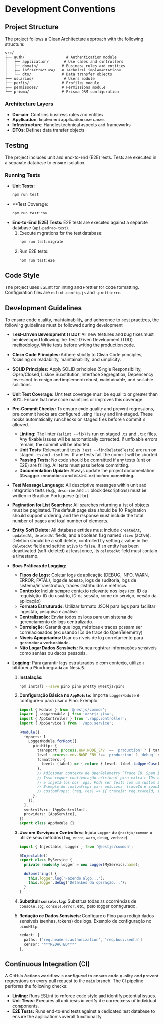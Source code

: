 # Development Conventions

## Project Structure

The project follows a Clean Architecture approach with the following structure:

```
src/
├── auth/                   # Authentication module
│   ├── application/       # Use cases and controllers
│   ├── domain/           # Business rules and entities
│   ├── infrastructure/   # Technical implementations
│   └── dto/              # Data transfer objects
├── usuarios/              # Users module
├── perfis/               # Profiles module
├── permissoes/           # Permissions module
└── prisma/               # Prisma ORM configuration
```

### Architecture Layers

*   **Domain**: Contains business rules and entities
*   **Application**: Implement application use cases
*   **Infrastructure**: Handles technical aspects and frameworks
*   **DTOs**: Defines data transfer objects

## Testing

The project includes unit and end-to-end (E2E) tests. Tests are executed in a separate database to ensure isolation.

### Running Tests

*   **Unit Tests:**
    ```bash
    npm run test
    ```
*   **Test Coverage:
    ```bash
    npm run test:cov
    ```
*   **End-to-End (E2E) Tests:**
    E2E tests are executed against a separate database (`api-padrao-test`).
    1.  Execute migrations for the test database:
        ```bash
        npm run test:migrate
        ```
    2.  Run E2E tests:
        ```bash
        npm run test:e2e
        ```

## Code Style

The project uses ESLint for linting and Prettier for code formatting. Configuration files are `eslint.config.js` and `.prettierrc`.

## Development Guidelines

To ensure code quality, maintainability, and adherence to best practices, the following guidelines must be followed during development:

*   **Test-Driven Development (TDD):** All new features and bug fixes must be developed following the Test-Driven Development (TDD) methodology. Write tests before writing the production code.
*   **Clean Code Principles:** Adhere strictly to Clean Code principles, focusing on readability, maintainability, and simplicity.
*   **SOLID Principles:** Apply SOLID principles (Single Responsibility, Open/Closed, Liskov Substitution, Interface Segregation, Dependency Inversion) to design and implement robust, maintainable, and scalable solutions.
*   **Unit Test Coverage:** Unit test coverage must be equal to or greater than 80%. Ensure that new code maintains or improves this coverage.
*   **Pre-Commit Checks:**
    To ensure code quality and prevent regressions, pre-commit hooks are configured using Husky and lint-staged. These hooks automatically run checks on staged files before a commit is allowed.
    *   **Linting:** The linter (`eslint --fix`) is run on staged `.ts` and `.tsx` files. Any fixable issues will be automatically corrected. If unfixable errors remain, the commit will be aborted.
    *   **Unit Tests:** Relevant unit tests (`jest --findRelatedTests`) are run on staged `.ts` and `.tsx` files. If any tests fail, the commit will be aborted.
    *   **Passing Tests:** No code should be committed if any tests (unit or E2E) are failing. All tests must pass before committing.
    *   **Documentation Update:** Always update the project documentation (Swagger annotations and `README.md`) before committing.
*   **Test Message Language:** All descriptive messages within unit and integration tests (e.g., `describe` and `it` block descriptions) must be written in Brazilian Portuguese (pt-br).
*   **Pagination for List Searches:** All searches returning a list of objects must be paginated. The default page size should be 10. Pagination should support ordering, and the response must include the total number of pages and total number of elements.
*   **Entity Soft Delete:** All database entities must include `createdAt`, `updatedAt`, `deletedAt` fields, and a boolean flag named `ativo` (active). Deletion should be a soft delete, controlled by setting a value in the `deletedAt` field and setting `ativo` to `false`. If an entity has been deactivated (soft-deleted) at least once, its `deletedAt` field must contain a timestamp.
*   **Boas Práticas de Logging:**
    *   **Tipos de Logs:** Coletar logs de aplicação (DEBUG, INFO, WARN, ERROR, FATAL), logs de acesso, logs de auditoria, logs de sistema/infraestrutura, traces distribuídos e métricas.
    *   **Contexto:** Incluir sempre contexto relevante nos logs (ex: ID da requisição, ID do usuário, ID da sessão, nome do serviço, versão da aplicação).
    *   **Formato Estruturado:** Utilizar formato JSON para logs para facilitar ingestão, pesquisa e análise.
    *   **Centralização:** Enviar todos os logs para um sistema de gerenciamento de logs centralizado.
    *   **Correlação:** Garantir que logs, métricas e traces possam ser correlacionados (ex: usando IDs de trace do OpenTelemetry).
    *   **Níveis Apropriados:** Usar os níveis de log corretamente para gerenciar a verbosidade.
    *   **Não Logar Dados Sensíveis:** Nunca registrar informações sensíveis como senhas ou dados pessoais.

*   **Logging:**
    Para garantir logs estruturados e com contexto, utilize a biblioteca Pino integrada ao NestJS.
    1.  **Instalação:**
        ```bash
        npm install --save pino pino-pretty @nestjs/pino
        ```
    2.  **Configuração Básica no `AppModule`:**
        Importe `LoggerModule` e configure-o para usar o Pino. Exemplo:
        ```typescript
        import { Module } from '@nestjs/common';
        import { LoggerModule } from 'nestjs-pino';
        import { AppController } from './app.controller';
        import { AppService } from './app.service';

        @Module({
          imports: [
            LoggerModule.forRoot({
              pinoHttp: {
                transport: process.env.NODE_ENV !== 'production' ? { target: 'pino-pretty' } : undefined,
                level: process.env.NODE_ENV !== 'production' ? 'debug' : 'info',
                formatters: {
                  level: (label) => { return { level: label.toUpperCase() }; }
                },
                // Adicionar contexto de OpenTelemetry (Trace ID, Span ID)
                // Isso requer configuração adicional para extrair IDs do contexto OpenTelemetry
                // e injetá-los nos logs. Pode ser feito com um custom serializer ou um hook.
                // Exemplo de customProps para adicionar traceId e spanId (requer integração com OpenTelemetry context):
                // customProps: (req, res) => ({ traceId: req.traceId, spanId: req.spanId }),
              },
            }),
          ],
          controllers: [AppController],
          providers: [AppService],
        })
        export class AppModule {}
        ```
    3.  **Uso em Serviços e Controllers:**
        Injete `Logger` do `@nestjs/common` e utilize seus métodos (`log`, `error`, `warn`, `debug`, `verbose`).
        ```typescript
        import { Injectable, Logger } from '@nestjs/common';

        @Injectable()
        export class MyService {
          private readonly logger = new Logger(MyService.name);

          doSomething() {
            this.logger.log('Fazendo algo...');
            this.logger.debug('Detalhes da operação...');
          }
        }
        ```
    4.  **Substituir `console.log`:**
        Substitua todas as ocorrências de `console.log`, `console.error`, etc., pelo logger configurado.

    5.  **Redação de Dados Sensíveis:**
        Configure o Pino para redigir dados sensíveis (senhas, tokens) dos logs. Exemplo de configuração no `pinoHttp`:
        ```typescript
        redact: {
          paths: ['req.headers.authorization', 'req.body.senha'],
          censor: '***REDACTED***'
        },
        ```

## Continuous Integration (CI)

A GitHub Actions workflow is configured to ensure code quality and prevent regressions on every pull request to the `main` branch. The CI pipeline performs the following checks:

*   **Linting:** Runs ESLint to enforce code style and identify potential issues.
*   **Unit Tests:** Executes all unit tests to verify the correctness of individual components.
*   **E2E Tests:** Runs end-to-end tests against a dedicated test database to ensure the application's overall functionality.
